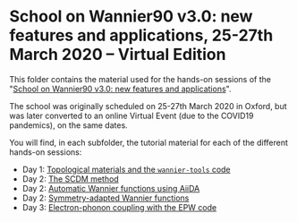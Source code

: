 # School on Wannier90 v3.0: new features and applications, 25-27th March 2020 – Virtual Edition

This folder contains the material used for the hands-on sessions of the
"[School on Wannier90 v3.0: new features and applications](http://www.wannier.org/events/school-2020-virtual-edition/)".

The school was originally scheduled on 25-27th March 2020 in Oxford, but was
later converted to an online Virtual Event (due to the COVID19 pandemics), on
the same dates.

You will find, in each subfolder, the tutorial material for each of the different hands-on sessions:

- Day 1: [Topological materials and the `wannier-tools` code](1_topological/README.md)
- Day 2: [The SCDM method](2a_scdm/README.md)
- Day 2: [Automatic Wannier functions using AiiDA](2b_aiida_automatic_wannier/README.md)
- Day 2: [Symmetry-adapted Wannier functions](2c_symmetry_adapted/README.md)
- Day 3: [Electron-phonon coupling with the EPW code](3_epw/README.md)
